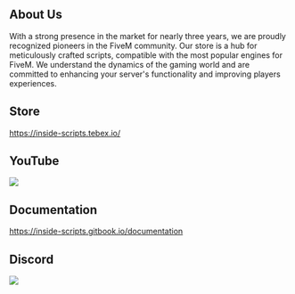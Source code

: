 ## About Us

With a strong presence in the market for nearly three years, we are proudly recognized pioneers in the FiveM community. Our store is a hub for meticulously crafted scripts, compatible with the most popular engines for FiveM. We understand the dynamics of the gaming world and are committed to enhancing your server's functionality and improving players experiences.

## Store

https://inside-scripts.tebex.io/

## YouTube

  <p><a href="https://discord.gg/URKNMSwx5W">
      <img src="https://img.shields.io/youtube/channel/subscribers/:inside-scripts9493"/>
  </a></p>

## Documentation

https://inside-scripts.gitbook.io/documentation

## Discord

  <p><a href="https://discord.gg/URKNMSwx5W">
      <img src="https://img.shields.io/discord/739221590885138472?style=for-the-badge&logo=discord&labelColor=7289da&logoColor=white&color=2c2f33&label=Discord"/>
  </a></p>

